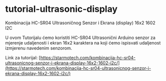 # tutorial-ultrasonic-display
Kombinacija HC-SR04 Ultrasoničnog Senzor i Ekrana (display) 16x2 1602 I2C

U ovom Tutorijalu ćemo koristiti HC-SR04 Ultrasonični Arduino senzor za mjerenje udaljenosti i ekran 16x2 karaktera na koji ćemo ispisvati udaljenost izmjerenu navedenim senzorom.

Link za tutorijal: [https://starmotech.com/kombinacija-hc-sr04-ultrasonicnog-senzor-i-ekrana-display-16x2-1602-i2c/](https://starmotech.com/kombinacija-hc-sr04-ultrasonicnog-senzor-i-ekrana-display-16x2-1602-i2c/)
